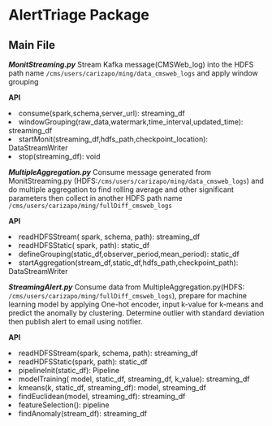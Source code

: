 # AlertTriage Package
 
Main File
------------

***MonitStreaming.py***
 Stream Kafka message(CMSWeb_log) into the HDFS path name `/cms/users/carizapo/ming/data_cmsweb_logs` and apply window grouping

**API**

<li>consume(spark,schema,server_url): streaming_df</li>

<li>windowGrouping(raw_data,watermark,time_interval,updated_time): streaming_df</li>

<li>startMonit(streaming_df,hdfs_path,checkpoint_location): DataStreamWriter</li>
<li>stop(streaming_df): void</li>


***MultipleAggregation.py*** 
Consume message generated from MonitStreaming.py (HDFS:`/cms/users/carizapo/ming/data_cmsweb_logs`) and do multiple aggregation to find rolling average and other significant parameters then collect in another HDFS path name `/cms/users/carizapo/ming/fullDiff_cmsweb_logs`

**API**

<li>readHDFSStream( spark, schema, path): streaming_df</li>

<li>readHDFSStatic( spark, path): static_df</li>

<li>defineGrouping(static_df,observer_period,mean_period): static_df</li>

<li>startAggregation(stream_df,static_df,hdfs_path,checkpoint_path): DataStreamWriter</li>


***StreamingAlert.py***
Consume data from MultipleAggregation.py(HDFS: `/cms/users/carizapo/ming/fullDiff_cmsweb_logs`), prepare for machine learning model by applying One-hot encoder, input k-value for k-means and predict the anomally by clustering. Determine outlier with standard deviation then publish alert to email using notifier.

**API**

<li>readHDFSStream(spark, schema, path): streaming_df</li>

<li>readHDFSStatic(spark, path): static_df</li>

<li>pipelineInit(static_df): Pipeline</li>

<li>modelTraining( model, static_df, streaming_df, k_value): streaming_df</li>

<li>kmeans(k, static_df, streaming_df): model, streaming_df</li>

<li>findEuclidean(model, streaming_df): streaming_df</li>
<li>featureSelection(): pipeline</li>
<li>findAnomaly(stream_df): streaming_df</li>